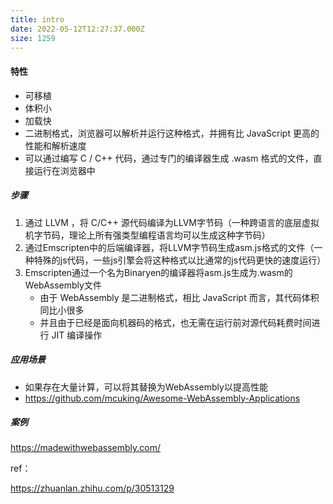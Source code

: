 ```yaml
---
title: intro
date: 2022-05-12T12:27:37.000Z
size: 1259
---
```

#### 特性

- 可移植
- 体积小
- 加载快
- 二进制格式，浏览器可以解析并运行这种格式，并拥有比 JavaScript 更高的性能和解析速度
- 可以通过编写 C / C++ 代码，通过专门的编译器生成 .wasm 格式的文件，直接运行在浏览器中



##### 步骤

1. 通过 LLVM ，将 C/C++ 源代码编译为LLVM字节码（一种跨语言的底层虚拟机字节码，理论上所有强类型编程语言均可以生成这种字节码）
2. 通过Emscripten中的后端编译器，将LLVM字节码生成asm.js格式的文件（一种特殊的js代码，一些js引擎会将这种格式以比通常的js代码更快的速度运行）
3. Emscripten通过一个名为Binaryen的编译器将asm.js生成为.wasm的WebAssembly文件
   - 由于 WebAssembly 是二进制格式，相比 JavaScript 而言，其代码体积同比小很多
   - 并且由于已经是面向机器码的格式，也无需在运行前对源代码耗费时间进行 JIT 编译操作



##### 应用场景

- 如果存在大量计算，可以将其替换为WebAssembly以提高性能
- https://github.com/mcuking/Awesome-WebAssembly-Applications



##### 案例

https://madewithwebassembly.com/



ref：

https://zhuanlan.zhihu.com/p/30513129
